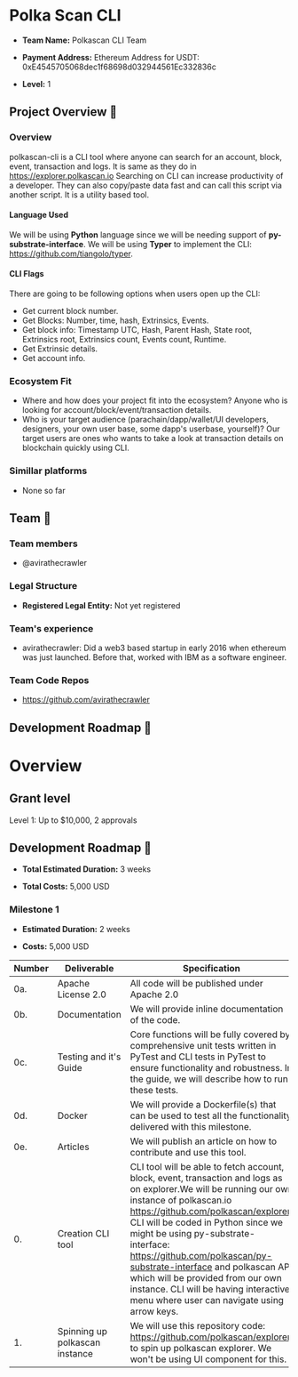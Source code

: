 # Polka Scan CLI

*  **Team Name:** Polkascan CLI Team

*  **Payment Address:** Ethereum Address for USDT: 0xE4545705068dec1f68698d032944561Ec332836c

*  **Level:** 1


## Project Overview :page_facing_up:

### Overview

polkascan-cli is a CLI tool where anyone can search for an account, block, event, transaction and logs. It is same as they do in https://explorer.polkascan.io Searching on CLI can increase productivity of a developer. They can also copy/paste data fast and can call this script via another script. It is a utility based tool.

#### Language Used
We will be using **Python** language since we will be needing support of **py-substrate-interface**.
We will be using **Typer** to implement the CLI: https://github.com/tiangolo/typer.

#### CLI Flags

There are going to be following options when users open up the CLI:
 - Get current block number.
 - Get Blocks: Number, time, hash, Extrinsics, Events.
 - Get block info: Timestamp UTC, Hash, Parent Hash, State root, Extrinsics root, Extrinsics count, Events count, Runtime.
 - Get Extrinsic details.
 - Get account info.

### Ecosystem Fit
 - Where and how does your project fit into the ecosystem?
Anyone who is looking for account/block/event/transaction details.
 - Who is your target audience (parachain/dapp/wallet/UI developers, designers, your own user base, some dapp's userbase, yourself)?
Our target users are ones who wants to take a look at transaction details on blockchain quickly using CLI.
  

### Simillar platforms

- None so far


## Team :busts_in_silhouette:

### Team members

* @avirathecrawler

### Legal Structure

*  **Registered Legal Entity:** Not yet registered

### Team's experience

* avirathecrawler: Did a web3 based startup in early 2016 when ethereum was just launched. Before that, worked with IBM as a software engineer.

### Team Code Repos

* https://github.com/avirathecrawler

## Development Roadmap :nut_and_bolt:

# Overview

## Grant level

Level 1: Up to $10,000, 2 approvals


## Development Roadmap :nut_and_bolt:

*  **Total Estimated Duration:** 3 weeks

*  **Total Costs:** 5,000 USD

### Milestone 1

*  **Estimated Duration:** 2 weeks

*  **Costs:** 5,000 USD


| Number | Deliverable | Specification |
| ------------- | ------------- | ------------- |
| 0a. | Apache License 2.0 | All code will be published under Apache 2.0 |
| 0b. | Documentation | We will provide inline documentation of the code. |
| 0c. | Testing and it's Guide | Core functions will be fully covered by comprehensive unit tests written in PyTest and CLI tests in PyTest to ensure functionality and robustness. In the guide, we will describe how to run these tests. |
| 0d. | Docker | We will provide a Dockerfile(s) that can be used to test all the functionality delivered with this milestone. |
| 0e. | Articles | We will publish an article on how to contribute and use this tool. |
| 0. | Creation CLI tool | CLI tool will be able to fetch account, block, event, transaction and logs as on explorer.We will be running our own instance of polkascan.io https://github.com/polkascan/explorer. CLI will be coded in Python since we might be using py-substrate-interface: https://github.com/polkascan/py-substrate-interface and polkascan API which will be provided from our own instance. CLI will be having interactive menu where user can navigate using arrow keys. |
| 1. | Spinning up polkascan instance | We will use this repository code: https://github.com/polkascan/explorer to spin up polkascan explorer. We won't be using UI component for this. |
